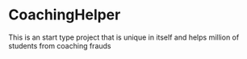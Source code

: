 # CoachingHelper
This is an start type project that is unique in itself and helps million of students from coaching frauds
